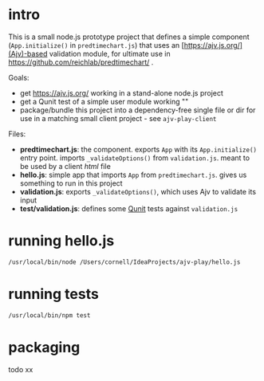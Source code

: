 # intro

This is a small node.js prototype project that defines a simple component (`App.initialize()` in `predtimechart.js`) that uses an [https://ajv.js.org/](Ajv)-based validation module, for ultimate use in https://github.com/reichlab/predtimechart/ .

Goals:

- get https://ajv.js.org/ working in a stand-alone node.js project
- get a Qunit test of a simple user module working ""
- package/bundle this project into a dependency-free single file or dir for use in a matching small client project - see `ajv-play-client`

Files:

- **predtimechart.js**: the component. exports `App` with its `App.initialize()` entry point. imports `_validateOptions()` from `validation.js`. meant to be used by a client _html_ file
- **hello.js**: simple app that imports `App` from `predtimechart.js`. gives us something to run in this project
- **validation.js**: exports `_validateOptions()`, which uses Ajv to validate its input
- **test/validation.js**: defines some [Qunit](https://qunitjs.com/) tests against `validation.js`

# running hello.js

```bash
/usr/local/bin/node /Users/cornell/IdeaProjects/ajv-play/hello.js
```

# running tests

```bash
/usr/local/bin/npm test
```

# packaging

todo xx
